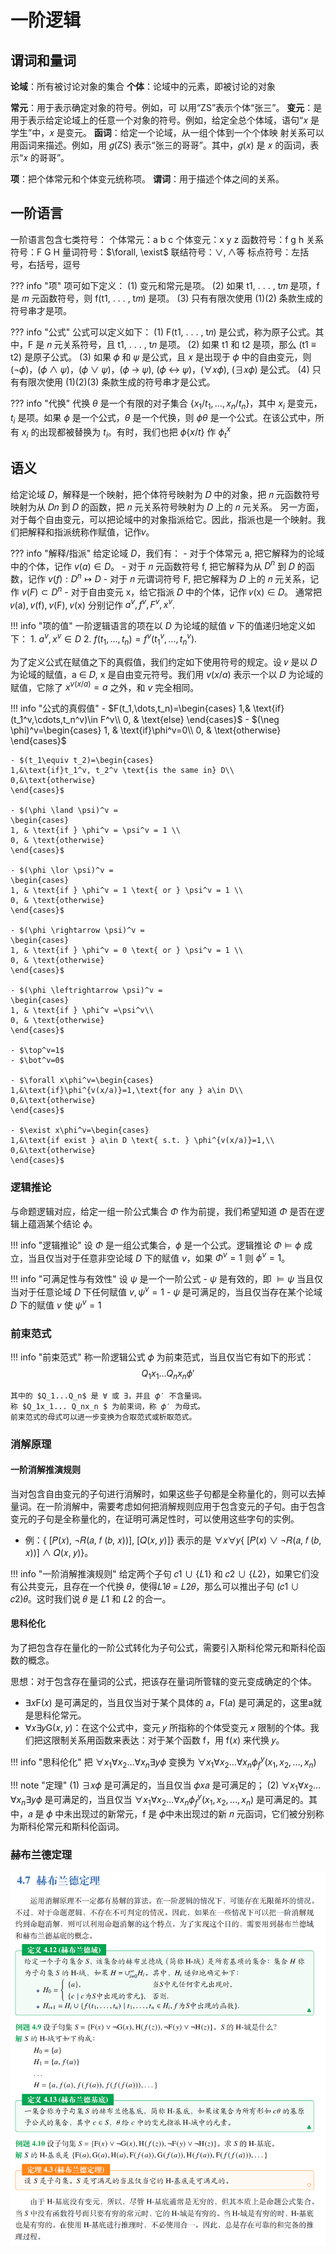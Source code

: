 # 一阶逻辑

## 谓词和量词


**论域**：所有被讨论对象的集合
**个体**：论域中的元素，即被讨论的对象

**常元**：用于表示确定对象的符号。例如，可
以用“ZS”表示个体“张三”。
**变元**：是用于表示给定论域上的任意一个对象的符号。例如，给定全总个体域，语句“𝑥 是学生”中，𝑥 是变元。
**函词**：给定一个论域，从一组个体到一个个体映
射关系可以用函词来描述。例如，用 𝑔(ZS) 表示“张三的哥哥”。其中，𝑔(𝑥) 是 𝑥 的函词，表示“𝑥 的哥哥”。

**项**：把个体常元和个体变元统称项。
**谓词**：用于描述个体之间的关系。


## 一阶语言

一阶语言包含七类符号：
个体常元：a b c
个体变元：x y z
函数符号：f g h
关系符号：F G H
量词符号：$\forall, \exist$
联结符号：$\lor, \land$等
标点符号：左括号，右括号，逗号

??? info "项"
    项可如下定义：
    (1) 变元和常元是项。
    (2) 如果 t1, . . . , t𝑚 是项，f 是 𝑚 元函数符号，则 f(t1, . . . , t𝑚) 是项。
    (3) 只有有限次使用 (1)(2) 条款生成的符号串才是项。


??? info "公式"
    公式可以定义如下：
    (1) F(t1, . . . , t𝑛) 是公式，称为原子公式。其中，F 是 𝑛 元关系符号，且 t1, . . . , t𝑛 是项。
    (2) 如果 t1 和 t2 是项，那么 (t1 ≡ t2) 是原子公式。
    (3) 如果 𝜙 和 𝜓 是公式，且 𝑥 是出现于 𝜙 中的自由变元，则 (¬𝜙)，(𝜙 ∧ 𝜓)，(𝜙 ∨ 𝜓)，(𝜙 → 𝜓), (𝜙 ↔ 𝜓)，(∀𝑥𝜙), (∃𝑥𝜙) 是公式。
    (4) 只有有限次使用 (1)(2)(3) 条款生成的符号串才是公式。

??? info "代换"
    代换 $\theta$ 是一个有限的对子集合 $\{x_1/t_1,\dots, x_n/t_n\}$，其中 $x_i$ 是变元，$t_i$ 是项。如果 $\phi$ 是一个公式，$\theta$ 是一个代换，则 $\phi\theta$ 是一个公式。在该公式中，所有 $x_i$ 的出现都被替换为 $t_i$。有时，我们也把 $\phi\{x/t\}$    作 $\phi^{x}_t$


## 语义

给定论域 𝐷，解释是一个映射，把个体符号映射为 𝐷 中的对象，把 𝑛 元函数符号映射为从 𝐷𝑛 到 𝐷 的函数，把 𝑛 元关系符号映射为 𝐷 上的 𝑛 元关系。
另一方面，对于每个自由变元，可以把论域中的对象指派给它。因此，指派也是一个映射。我们把解释和指派统称作赋值，记作𝑣。

??? info "解释/指派"
    给定论域 $D$，我们有：
    - 对于个体常元 a, 把它解释为的论域中的个体，记作 $v(a)\in D$。
    - 对于 𝑛 元函数符号 f, 把它解释为从 $D^n$ 到 𝐷 的函数，记作 $v(f): D^n\mapsto D$
    - 对于 𝑛 元谓词符号 F, 把它解释为 𝐷 上的 𝑛 元关系，记作 $v(F)\subset D^n$
    - 对于自由变元 x，给它指派 𝐷 中的个体，记作 𝑣(x) ∈ 𝐷。
    通常把 𝑣(a), 𝑣(f), 𝑣(F), 𝑣(x) 分别记作 $a^v,f^v, F^v,x^v$.


!!! info "项的值"
    一阶逻辑语言的项在以 $D$ 为论域的赋值 $v$ 下的值递归地定义如下：
    1. $a^v,x^v\in D$
    2. $f(t_1,\dots,t_n)=f^v(t_1^v,\dots,t_n^v)$.


为了定义公式在赋值之下的真假值，我们约定如下使用符号的规定。设 𝑣 是以 𝐷 为论域的赋值，a ∈ 𝐷, x 是自由变元符号。我们用 $v(x/a)$ 表示一个以 𝐷 为论域的赋值，它除了 $x^{v(x/a)}=a$ 之外，和 $v$ 完全相同。


!!! info "公式的真假值"
    - $F(t_1,\dots,t_n)=\begin{cases}
    1,& \text{if}(t_1^v,\cdots,t_n^v)\in F^v\\
    0, & \text{else}
    \end{cases}$
    - $(\neg \phi)^v=\begin{cases}
    1, & \text{if}\phi^v=0\\
    0, & \text{otherwise}
    \end{cases}$

    - $(t_1\equiv t_2)=\begin{cases}
    1,&\text{if}t_1^v, t_2^v \text{is the same in} D\\
    0,&\text{otherwise}
    \end{cases}$

    - $(\phi \land \psi)^v =
    \begin{cases}
    1, & \text{if } \phi^v = \psi^v = 1 \\
    0, & \text{otherwise}
    \end{cases}$

    - $(\phi \lor \psi)^v =
    \begin{cases}
    1, & \text{if } \phi^v = 1 \text{ or } \psi^v = 1 \\
    0, & \text{otherwise}
    \end{cases}$

    - $(\phi \rightarrow \psi)^v =
    \begin{cases}
    1, & \text{if } \phi^v = 0 \text{ or } \psi^v = 1 \\
    0, & \text{otherwise}
    \end{cases}$

    - $(\phi \leftrightarrow \psi)^v =
    \begin{cases}
    1, & \text{if } \phi^v =\psi^v\\
    0, & \text{otherwise}
    \end{cases}$

    - $\top^v=1$
    - $\bot^v=0$

    - $\forall x\phi^v=\begin{cases}
    1,&\text{if}\phi^{v(x/a)}=1,\text{for any } a\in D\\
    0,&\text{otherwise}
    \end{cases}$

    - $\exist x\phi^v=\begin{cases}
    1,&\text{if exist } a\in D \text{ s.t. } \phi^{v(x/a)}=1,\\
    0,&\text{otherwise}
    \end{cases}$

### 逻辑推论

与命题逻辑对应，给定一组一阶公式集合 $\Phi$ 作为前提，我们希望知道 $\Phi$ 是否在逻辑上蕴涵某个结论 $\phi$。

!!! info "逻辑推论"
    设 $\Phi$ 是一组公式集合，$\phi$ 是一个公式。逻辑推论 $\Phi \models \phi$ 成立，当且仅当对于任意非空论域 $D$ 下的赋值 $v$，如果 $\Phi^v=1$ 则 $\phi^v=1$。

!!! info "可满足性与有效性"
    设 $\psi$ 是一个一阶公式
    - $\psi$ 是有效的，即 $\models \psi$ 当且仅当对于任意论域 $D$ 下任何赋值 $v,\psi^v=1$
    - $\psi$ 是可满足的，当且仅当存在某个论域 $D$ 下的赋值 $v$ 使 $\psi^v=1$



### 前束范式

!!! info "前束范式"
    称一阶逻辑公式 𝜙 为前束范式，当且仅当它有如下的形式：
    $$Q_1x_1... Q_nx_n\phi' $$

    其中的 $Q_1...Q_n$ 是 ∀ 或 ∃，并且 𝜙′ 不含量词。
    称 $Q_1x_1... Q_nx_n $ 为前束词，称 𝜙′ 为母式。
    前束范式的母式可以进一步变换为合取范式或析取范式。



### 消解原理

#### 一阶消解推演规则

当对包含自由变元的子句进行消解时，如果这些子句都是全称量化的，则可以去掉量词。在一阶消解中，需要考虑如何把消解规则应用于包含变元的子句。由于包含变元的子句是全称量化的，在证明可满足性时，可以使用这些字句的实例。

- 例：{ [𝑃(𝑥), ¬𝑅(𝑎, 𝑓 (𝑏, 𝑥))], [𝑄(𝑥, 𝑦)]} 表示的是 ∀𝑥∀𝑦{ [𝑃(𝑥) ∨ ¬𝑅(𝑎, 𝑓 (𝑏, 𝑥))] ∧ 𝑄(𝑥, 𝑦)}。


!!! info "一阶消解推演规则"
    给定两个子句 𝑐1 ∪ {𝐿1} 和 𝑐2 ∪ {𝐿2}，如果它们没有公共变元，且存在一个代换 𝜃，使得𝐿1𝜃 = 𝐿2𝜃，那么可以推出子句 (𝑐1 ∪ 𝑐2)𝜃。这时我们说 𝜃 是 𝐿1 和 𝐿2 的合一。

#### 思科伦化

为了把包含存在量化的一阶公式转化为子句公式，需要引入斯科伦常元和斯科伦函数的概念。

思想：对于包含存在量词的公式，把该存在量词所管辖的变元变成确定的个体。

- ∃𝑥F(𝑥) 是可满足的，当且仅当对于某个具体的 𝑎，F(𝑎) 是可满足的，这里a就是思科伦常元。
- ∀𝑥∃𝑦G(𝑥, 𝑦)：在这个公式中，变元 𝑦 所指称的个体受变元 𝑥 限制的个体。我们把这限制关系用函数来表达：对于某个函数 f，用 f(𝑥) 来代换 𝑦。


!!! info "思科伦化"
    把 $\forall x_1\forall x_2\dots\forall x_n \exists y \phi$ 变换为 $\forall x_1\forall x_2\dots\forall x_n \phi^y_f(x_1,x_2,\dots,x_n)$

!!! note "定理"
    (1) ∃𝑥𝜙 是可满足的，当且仅当 𝜙𝑥𝑎 是可满足的；
    (2) $\forall x_1\forall x_2\dots\forall x_n \exists y \phi$ 是可满足的，当且仅当 $\forall x_1\forall x_2\dots\forall x_n \phi^y_f(x_1,x_2,\dots,x_n)$ 是可满足的。其中，𝑎 是 𝜙 中未出现过的新常元，f 是 𝜙中未出现过的新 𝑛 元函词，它们被分别称为斯科伦常元和斯科伦函词。




### 赫布兰德定理

![赫布兰德定理](../../img/study/ai/ailogic/hebulande.png)

